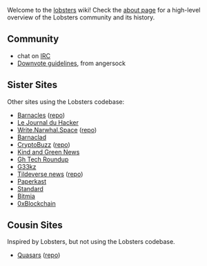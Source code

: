 Welcome to the [lobsters](https://lobste.rs/) wiki! Check the [about page](https://lobste.rs/about) for a high-level overview of the Lobsters community and its history.

## Community

* chat on [IRC](IRC)
* [Downvote guidelines](DownvoteGuidelines), from angersock

## Sister Sites

Other sites using the Lobsters codebase:

* [Barnacles](https://www.barnacl.es) ([repo](https://github.com/pushcx/barnacl.es))
* [Le Journal du Hacker](https://www.journalduhacker.net/)
* [Write.Narwhal.Space](https://write.narwhal.space) ([repo](https://github.com/charlesetc/write.narwhal.space))
* [Barnaclad](https://barnacles.blackfriday/)
* [CryptoBuzz](https://cryptobuzz.io/) ([repo](https://github.com/lukehamilton/cryptobuzz))
* [Kind and Green News](http://news.kindandgreenworld.com/)
* [Gh Tech Roundup](https://ghtechroundup.com/)
* [G33kz](https://g33kz.de/)
* [Tildeverse news](https://tilde.news/) ([repo](https://git.tildeverse.org/tildeverse/links))
* [Paperkast](https://paperkast.com)
* [Standard](https://std.bz/)
* [Bitmia](https://bitmia.com/)
* [0xBlockchain](https://github.com/pyk/0xblockchain)

## Cousin Sites

Inspired by Lobsters, but not using the Lobsters codebase.

* [Quasars](https://quasa.rs) ([repo](https://github.com/kineticdial/quasars))